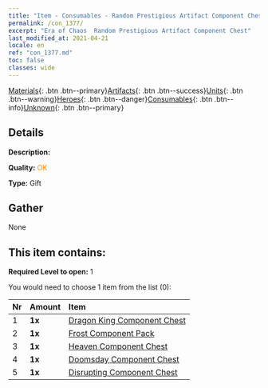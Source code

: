 ```yaml
---
title: "Item - Consumables - Random Prestigious Artifact Component Chest"
permalink: /con_1377/
excerpt: "Era of Chaos  Random Prestigious Artifact Component Chest"
last_modified_at: 2021-04-21
locale: en
ref: "con_1377.md"
toc: false
classes: wide
---
```

 [Materials](/Items/){: .btn .btn--primary}[Artifacts](/Items/Artifacts/){: .btn .btn--success}[Units](/Items/Units/){: .btn .btn--warning}[Heroes](/Items/Heroes/){: .btn .btn--danger}[Consumables](/Items/Consumables/){: .btn .btn--info}[Unknown](/Items/Unknown/){: .btn .btn--primary}

## Details
 **Description:** 

 **Quality:** <span style="color: #FF8C00">OK</span>

 **Type:** Gift

## Gather

  None

## This item contains:

 **Required Level to open:** 1

 You would need to choose 1 item from the list (0):

  | Nr | Amount |     Item    |
  |:---|:-------|:------------|
  | 1 |  **1x** | [Dragon King Component Chest](/Items/con_1348/) |  | 
  | 2 |  **1x** | [Frost Component Pack](/Items/con_1352/) |  | 
  | 3 |  **1x** | [Heaven Component Chest](/Items/con_1354/) |  | 
  | 4 |  **1x** | [Doomsday Component Chest](/Items/con_1360/) |  | 
  | 5 |  **1x** | [Disrupting Component Chest](/Items/con_1371/) |  | 
